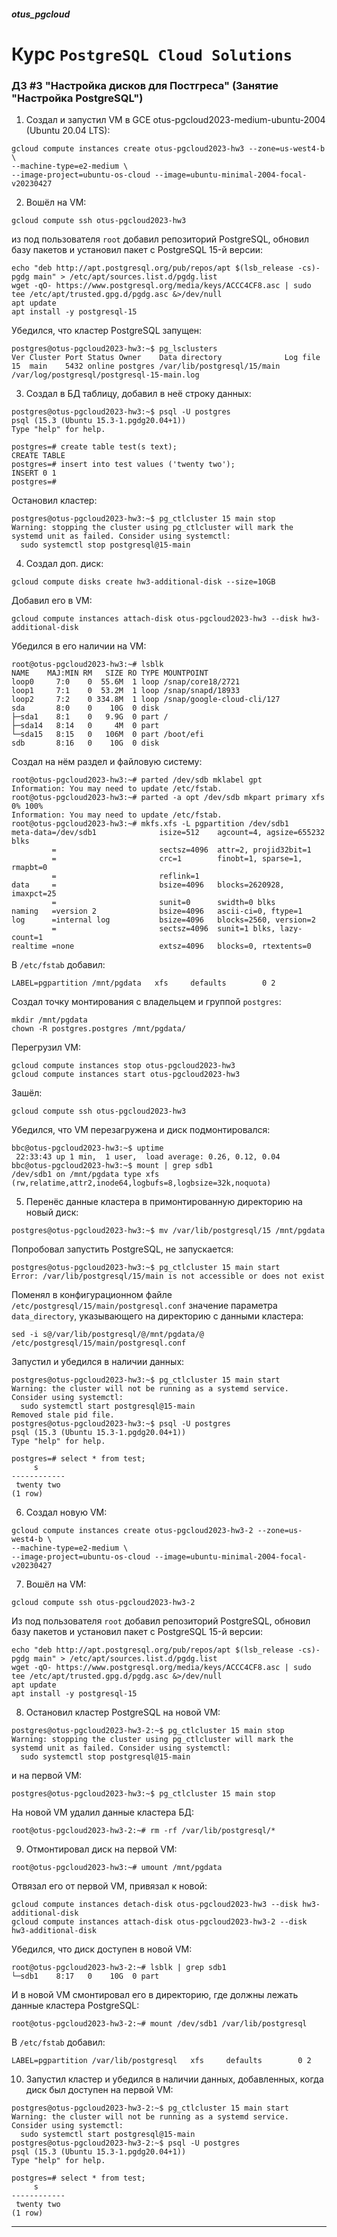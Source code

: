 ##### otus_pgcloud
# Курс `PostgreSQL Cloud Solutions`
### ДЗ #3 "Настройка дисков для Постгреса" (Занятие "Настройка PostgreSQL")

1. Создал и запустил VM в GCE otus-pgcloud2023-medium-ubuntu-2004 (Ubuntu 20.04 LTS):
```
gcloud compute instances create otus-pgcloud2023-hw3 --zone=us-west4-b \
--machine-type=e2-medium \
--image-project=ubuntu-os-cloud --image=ubuntu-minimal-2004-focal-v20230427
```

2. Вошёл на VM:
```
gcloud compute ssh otus-pgcloud2023-hw3
```
из под пользователя `root` добавил репозиторий PostgreSQL, обновил базу
пакетов и установил пакет с PostgreSQL 15-й версии:
```
echo "deb http://apt.postgresql.org/pub/repos/apt $(lsb_release -cs)-pgdg main" > /etc/apt/sources.list.d/pgdg.list
wget -qO- https://www.postgresql.org/media/keys/ACCC4CF8.asc | sudo tee /etc/apt/trusted.gpg.d/pgdg.asc &>/dev/null
apt update
apt install -y postgresql-15
```

Убедился, что кластер PostgreSQL запущен:
```
postgres@otus-pgcloud2023-hw3:~$ pg_lsclusters 
Ver Cluster Port Status Owner    Data directory              Log file
15  main    5432 online postgres /var/lib/postgresql/15/main /var/log/postgresql/postgresql-15-main.log
```

3. Создал в БД таблицу, добавил в неё строку данных:
```
postgres@otus-pgcloud2023-hw3:~$ psql -U postgres
psql (15.3 (Ubuntu 15.3-1.pgdg20.04+1))
Type "help" for help.

postgres=# create table test(s text);
CREATE TABLE
postgres=# insert into test values ('twenty two');
INSERT 0 1
postgres=# 
```
Остановил кластер:
```
postgres@otus-pgcloud2023-hw3:~$ pg_ctlcluster 15 main stop
Warning: stopping the cluster using pg_ctlcluster will mark the systemd unit as failed. Consider using systemctl:
  sudo systemctl stop postgresql@15-main
```

4. Создал доп. диск:
```
gcloud compute disks create hw3-additional-disk --size=10GB
```

Добавил его в VM:
```
gcloud compute instances attach-disk otus-pgcloud2023-hw3 --disk hw3-additional-disk
```
Убедился в его наличии на VM:
```
root@otus-pgcloud2023-hw3:~# lsblk 
NAME    MAJ:MIN RM   SIZE RO TYPE MOUNTPOINT
loop0     7:0    0  55.6M  1 loop /snap/core18/2721
loop1     7:1    0  53.2M  1 loop /snap/snapd/18933
loop2     7:2    0 334.8M  1 loop /snap/google-cloud-cli/127
sda       8:0    0    10G  0 disk 
├─sda1    8:1    0   9.9G  0 part /
├─sda14   8:14   0     4M  0 part 
└─sda15   8:15   0   106M  0 part /boot/efi
sdb       8:16   0    10G  0 disk 
```
Создал на нём раздел и файловую систему:
```
root@otus-pgcloud2023-hw3:~# parted /dev/sdb mklabel gpt
Information: You may need to update /etc/fstab.
root@otus-pgcloud2023-hw3:~# parted -a opt /dev/sdb mkpart primary xfs 0% 100%
Information: You may need to update /etc/fstab.
root@otus-pgcloud2023-hw3:~# mkfs.xfs -L pgpartition /dev/sdb1
meta-data=/dev/sdb1              isize=512    agcount=4, agsize=655232 blks
         =                       sectsz=4096  attr=2, projid32bit=1
         =                       crc=1        finobt=1, sparse=1, rmapbt=0
         =                       reflink=1
data     =                       bsize=4096   blocks=2620928, imaxpct=25
         =                       sunit=0      swidth=0 blks
naming   =version 2              bsize=4096   ascii-ci=0, ftype=1
log      =internal log           bsize=4096   blocks=2560, version=2
         =                       sectsz=4096  sunit=1 blks, lazy-count=1
realtime =none                   extsz=4096   blocks=0, rtextents=0
```

В `/etc/fstab` добавил:
```
LABEL=pgpartition /mnt/pgdata   xfs     defaults        0 2
```

Создал точку монтирования с владельцем и группой `postgres`:
```
mkdir /mnt/pgdata
chown -R postgres.postgres /mnt/pgdata/
```
Перегрузил VM:
```
gcloud compute instances stop otus-pgcloud2023-hw3
gcloud compute instances start otus-pgcloud2023-hw3
```

Зашёл:
```
gcloud compute ssh otus-pgcloud2023-hw3
```

Убедился, что VM перезагружена и диск подмонтировался:
```
bbc@otus-pgcloud2023-hw3:~$ uptime
 22:33:43 up 1 min,  1 user,  load average: 0.26, 0.12, 0.04
bbc@otus-pgcloud2023-hw3:~$ mount | grep sdb1
/dev/sdb1 on /mnt/pgdata type xfs (rw,relatime,attr2,inode64,logbufs=8,logbsize=32k,noquota)
```

5. Перенёс данные кластера в примонтированную директорию на новый диск:
```
postgres@otus-pgcloud2023-hw3:~$ mv /var/lib/postgresql/15 /mnt/pgdata
```

Попробовал запустить PostgreSQL, не запускается:
```
postgres@otus-pgcloud2023-hw3:~$ pg_ctlcluster 15 main start
Error: /var/lib/postgresql/15/main is not accessible or does not exist
```

Поменял в конфигурационном файле `/etc/postgresql/15/main/postgresql.conf`
значение параметра `data_directory`, указывающего на директорию с данными
кластера:
```
sed -i s@/var/lib/postgresql/@/mnt/pgdata/@ /etc/postgresql/15/main/postgresql.conf
```

Запустил и убедился в наличии данных:
```
postgres@otus-pgcloud2023-hw3:~$ pg_ctlcluster 15 main start
Warning: the cluster will not be running as a systemd service. Consider using systemctl:
  sudo systemctl start postgresql@15-main
Removed stale pid file.
postgres@otus-pgcloud2023-hw3:~$ psql -U postgres
psql (15.3 (Ubuntu 15.3-1.pgdg20.04+1))
Type "help" for help.

postgres=# select * from test;
     s      
------------
 twenty two
(1 row)

```

6. Создал новую VM:
```
gcloud compute instances create otus-pgcloud2023-hw3-2 --zone=us-west4-b \
--machine-type=e2-medium \
--image-project=ubuntu-os-cloud --image=ubuntu-minimal-2004-focal-v20230427
```

7. Вошёл на VM:
```
gcloud compute ssh otus-pgcloud2023-hw3-2
```
Из под пользователя `root` добавил репозиторий PostgreSQL, обновил базу
пакетов и установил пакет с PostgreSQL 15-й версии:
```
echo "deb http://apt.postgresql.org/pub/repos/apt $(lsb_release -cs)-pgdg main" > /etc/apt/sources.list.d/pgdg.list
wget -qO- https://www.postgresql.org/media/keys/ACCC4CF8.asc | sudo tee /etc/apt/trusted.gpg.d/pgdg.asc &>/dev/null
apt update
apt install -y postgresql-15
```

8. Остановил кластер PostgreSQL на новой VM:
```
postgres@otus-pgcloud2023-hw3-2:~$ pg_ctlcluster 15 main stop
Warning: stopping the cluster using pg_ctlcluster will mark the systemd unit as failed. Consider using systemctl:
  sudo systemctl stop postgresql@15-main
```
и на первой VM:
```
postgres@otus-pgcloud2023-hw3:~$ pg_ctlcluster 15 main stop
```

На новой VM удалил данные кластера БД:
```
root@otus-pgcloud2023-hw3-2:~# rm -rf /var/lib/postgresql/*
```

9. Отмонтировал диск на первой VM:
```
root@otus-pgcloud2023-hw3:~# umount /mnt/pgdata
```

Отвязал его от первой VM, привязал к новой:
```
gcloud compute instances detach-disk otus-pgcloud2023-hw3 --disk hw3-additional-disk
gcloud compute instances attach-disk otus-pgcloud2023-hw3-2 --disk hw3-additional-disk
```

Убедился, что диск доступен в новой VM:
```
root@otus-pgcloud2023-hw3-2:~# lsblk | grep sdb1
└─sdb1    8:17   0    10G  0 part 
```

И в новой VM смонтировал его в директорию, где должны лежать данные кластера PostgreSQL:
```
root@otus-pgcloud2023-hw3-2:~# mount /dev/sdb1 /var/lib/postgresql
```

В `/etc/fstab` добавил:
```
LABEL=pgpartition /var/lib/postgresql   xfs     defaults        0 2
```

10. Запустил кластер и убедился в наличии данных, добавленных, когда диск был
доступен на первой VM:
```
postgres@otus-pgcloud2023-hw3-2:~$ pg_ctlcluster 15 main start
Warning: the cluster will not be running as a systemd service. Consider using systemctl:
  sudo systemctl start postgresql@15-main
postgres@otus-pgcloud2023-hw3-2:~$ psql -U postgres
psql (15.3 (Ubuntu 15.3-1.pgdg20.04+1))
Type "help" for help.

postgres=# select * from test;
     s      
------------
 twenty two
(1 row)

```

---
